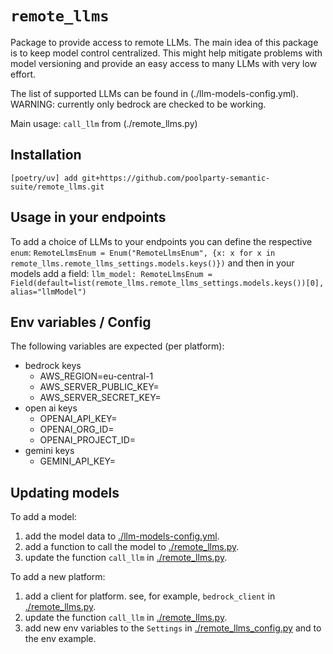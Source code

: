 # `remote_llms`

Package to provide access to remote LLMs. The main idea of this package is to keep model control centralized. This might help mitigate problems with model versioning and provide an easy access to many LLMs with very low effort.

The list of supported LLMs can be found in (./llm-models-config.yml). WARNING: currently only bedrock are checked to be working.

Main usage: `call_llm` from (./remote_llms.py)

## Installation

`[poetry/uv] add git+https://github.com/poolparty-semantic-suite/remote_llms.git`

## Usage in your endpoints

To add a choice of LLMs to your endpoints you can define the respective `enum`:
`RemoteLlmsEnum = Enum("RemoteLlmsEnum", {x: x for x in remote_llms.remote_llms_settings.models.keys()})`
and then in your models add a field:
`llm_model: RemoteLlmsEnum = Field(default=list(remote_llms.remote_llms_settings.models.keys())[0], alias="llmModel")`

## Env variables / Config

The following variables are expected (per platform):
  * bedrock keys
     * AWS_REGION=eu-central-1
     * AWS_SERVER_PUBLIC_KEY=
     * AWS_SERVER_SECRET_KEY=
  * open ai keys
     * OPENAI_API_KEY=
     * OPENAI_ORG_ID=
     * OPENAI_PROJECT_ID=
  * gemini keys
     * GEMINI_API_KEY=

## Updating models

To add a model:
1. add the model data to [./llm-models-config.yml](remote_llms/llm-models-config.yml).
2. add a function to call the model to [./remote_llms.py](./remote_llms.py).
3. update the function `call_llm` in [./remote_llms.py](./remote_llms.py).

To add a new platform:
1. add a client for platform. see, for example, `bedrock_client` in [./remote_llms.py](./remote_llms.py).
2. update the function `call_llm` in [./remote_llms.py](./remote_llms.py).
3. add new env variables to the `Settings` in [./remote_llms_config.py](./remote_llms_config.py) and to the env example.